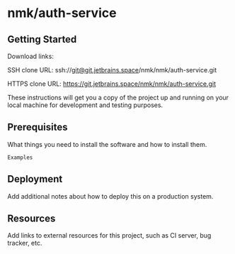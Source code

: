 # nmk/auth-service



## Getting Started

Download links:

SSH clone URL: ssh://git@git.jetbrains.space/nmk/nmk/auth-service.git

HTTPS clone URL: https://git.jetbrains.space/nmk/nmk/auth-service.git



These instructions will get you a copy of the project up and running on your local machine for development and testing purposes.

## Prerequisites

What things you need to install the software and how to install them.

```
Examples
```

## Deployment

Add additional notes about how to deploy this on a production system.

## Resources

Add links to external resources for this project, such as CI server, bug tracker, etc.
